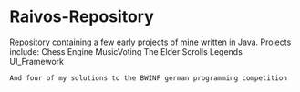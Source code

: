 # Raivos-Repository
Repository containing a few early projects of mine written in Java. 
Projects include:
    Chess Engine
    MusicVoting
    The Elder Scrolls Legends
    UI_Framework
  
    And four of my solutions to the BWINF german programming competition
